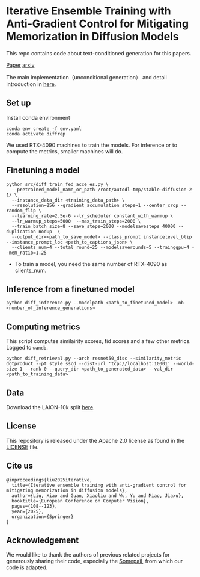 # Iterative Ensemble Training with Anti-Gradient Control for Mitigating Memorization in Diffusion Models

This repo contains code about text-conditioned generation for this papers.


[Paper](https://link.springer.com/chapter/10.1007/978-3-031-73021-4_7)
[arxiv](https://arxiv.org/abs/2407.15328)

The main implementation（unconditional generation） and detail introduction in [here](https://github.com/liuxiao-guan/IET_AGC).

## Set up

Install conda environment

```
conda env create -f env.yaml
conda activate diffrep
```
We used RTX-4090 machines to train the models. For inference or to compute the metrics, smaller machines will do.

## Finetuning a model

```
python src/diff_train_fed_acce_es.py \
  --pretrained_model_name_or_path /root/autodl-tmp/stable-diffusion-2-1/ \
  --instance_data_dir <training_data_path> \
  --resolution=256 --gradient_accumulation_steps=1 --center_crop --random_flip \
  --learning_rate=2.5e-6 --lr_scheduler constant_with_warmup \
  --lr_warmup_steps=5000  --max_train_steps=2000 \
  --train_batch_size=8 --save_steps=2000 --modelsavesteps 40000 --duplication nodup  \
  --output_dir=<path_to_save_model> --class_prompt instancelevel_blip --instance_prompt_loc <path_to_captions_json> \
  --clients_num=4 --total_round=25 --modelsaverounds=5 --trainggpu=4 --mem_ratio=1.25

```
-  To train a model, you need the same number of RTX-4090 as clients_num.



## Inference from a finetuned model

```
python diff_inference.py --modelpath <path_to_finetuned_model> -nb <number_of_inference_generations>
```

## Computing metrics

This script computes similairity scores, fid scores and a few other metrics. Logged to `wandb`.

```
python diff_retrieval.py --arch resnet50_disc --similarity_metric dotproduct --pt_style sscd --dist-url 'tcp://localhost:10001' --world-size 1 --rank 0 --query_dir <path_to_generated_data> --val_dir <path_to_training_data>

```


## Data

Download the LAION-10k split [here](https://drive.google.com/drive/folders/1TT1x1yT2B-mZNXuQPg7gqAhxN_fWCD__?usp=sharing).

## License
This repository is released under the Apache 2.0 license as found in the [LICENSE](LICENSE) file.



## Cite us

```
@inproceedings{liu2025iterative,
  title={Iterative ensemble training with anti-gradient control for mitigating memorization in diffusion models},
  author={Liu, Xiao and Guan, Xiaoliu and Wu, Yu and Miao, Jiaxu},
  booktitle={European Conference on Computer Vision},
  pages={108--123},
  year={2025},
  organization={Springer}
}
```

## Acknowledgement
We would like to thank the authors of previous related projects for generously sharing their code, especially the [Somepail](https://github.com/somepago/DCR), from which our code is adapted.
